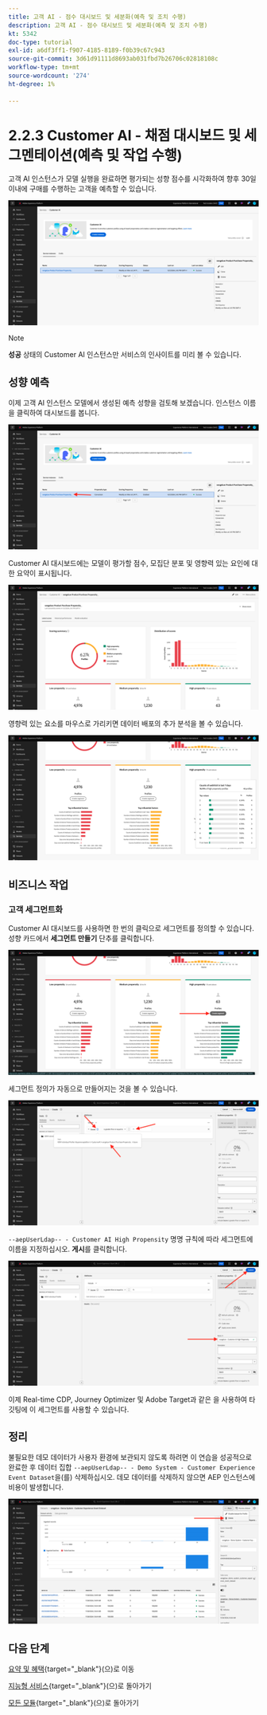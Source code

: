 ```yaml
---
title: 고객 AI - 점수 대시보드 및 세분화(예측 및 조치 수행)
description: 고객 AI - 점수 대시보드 및 세분화(예측 및 조치 수행)
kt: 5342
doc-type: tutorial
exl-id: a6df3ff1-f907-4185-8189-f0b39c67c943
source-git-commit: 3d61d91111d8693ab031fbd7b26706c02818108c
workflow-type: tm+mt
source-wordcount: '274'
ht-degree: 1%

---
```


# 2.2.3 Customer AI - 채점 대시보드 및 세그멘테이션(예측 및 작업 수행)

고객 AI 인스턴스가 모델 실행을 완료하면 평가되는 성향 점수를 시각화하여 향후 30일 이내에 구매를 수행하는 고객을 예측할 수 있습니다.

![AI](./images/caiinstancesummary1.png)

>[!NOTE]
>
>**성공** 상태의 Customer AI 인스턴스만 서비스의 인사이트를 미리 볼 수 있습니다.

## 성향 예측

이제 고객 AI 인스턴스 모델에서 생성된 예측 성향을 검토해 보겠습니다. 인스턴스 이름을 클릭하여 대시보드를 봅니다.

![AI](./images/caimodels1.png)

Customer AI 대시보드에는 모델이 평가할 점수, 모집단 분포 및 영향력 있는 요인에 대한 요약이 표시됩니다.

![AI 설명](./images/caidescription.png)

영향력 있는 요소를 마우스로 가리키면 데이터 배포의 추가 분석을 볼 수 있습니다.

![영향 요소](./images/caiinfluencefactors.png)

## 비즈니스 작업

### 고객 세그먼트화

Customer AI 대시보드를 사용하면 한 번의 클릭으로 세그먼트를 정의할 수 있습니다. 성향 카드에서 **세그먼트 만들기** 단추를 클릭합니다.

![세그먼트 만들기](./images/caiinfluencefactors1.png)

세그먼트 정의가 자동으로 만들어지는 것을 볼 수 있습니다.

![세그먼트 규칙](./images/caicreatesegment.png)

`--aepUserLdap-- - Customer AI High Propensity` 명명 규칙에 따라 세그먼트에 이름을 지정하십시오. **게시**&#x200B;를 클릭합니다.

![세그먼트 규칙](./images/caicreatesegment1.png)

이제 Real-time CDP, Journey Optimizer 및 Adobe Target과 같은 을 사용하여 타깃팅에 이 세그먼트를 사용할 수 있습니다.

## 정리

불필요한 데모 데이터가 사용자 환경에 보관되지 않도록 하려면 이 연습을 성공적으로 완료한 후 데이터 집합 `--aepUserLdap-- - Demo System - Customer Experience Event Dataset`을(를) 삭제하십시오. 데모 데이터를 삭제하지 않으면 AEP 인스턴스에 비용이 발생합니다.

![프로필](./images/cleanup.png)

## 다음 단계

[요약 및 혜택](./summary.md){target="_blank"}(으)로 이동

[지능형 서비스](./intelligent-services.md){target="_blank"}(으)로 돌아가기

[모든 모듈](./../../../../overview.md){target="_blank"}(으)로 돌아가기
